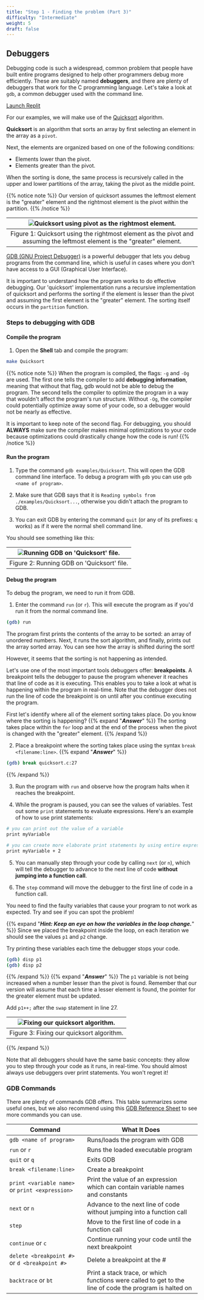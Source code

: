```yaml
---
title: "Step 1 - Finding the problem (Part 3)"
difficulty: "Intermediate"
weight: 5
draft: false
---
```


## Debuggers

Debugging code is such a widespread, common problem that people have built entire programs designed to help other programmers debug more efficiently. These are suitably named **debuggers**, and there are plenty of debuggers that work for the C programming language. Let's take a look at `gdb`, a common debugger used with the command line.

<a class="my-2 mx-4 btn btn-info" href="https://replit.com/@nuevofoundation/Debugging-Samples-C" target="_blank">Launch Replit</a>

For our examples, we will make use of the <a href="https://www.youtube.com/watch?v=SLauY6PpjW4" target="_blank">Quicksort</a> algorithm.

**Quicksort** is an algorithm that sorts an array by first selecting an element in the array as a `pivot`.

Next, the elements are organized based on one of the following conditions:
- Elements lower than the pivot.
- Elements greater than the pivot.

When the sorting is done, the same process is recursively called in the upper and lower partitions of the array, taking the pivot as the middle point.

{{% notice note %}}
Our version of quicksort assumes the leftmost element is the "greater" element and the rightmost element is the pivot within the partition.
{{% /notice %}}

|![Quicksort using pivot as the rightmost element.](../resources/debugging_process_quicksort.svg "Multi-step process of quicksort using pivot as the rightmost element.")|
|:--:|
|Figure 1: Quicksort using the rightmost element as the pivot and assuming the leftmost element is the "greater" element.|

[GDB (GNU Project Debugger)](https://sourceware.org/gdb/) is a powerful debugger that lets you debug programs from the command line, which is useful in cases where you don’t have access to a GUI (Graphical User Interface).

It is important to understand how the program works to do effective debugging. Our 'quicksort' implementation runs a recursive implementation of quicksort and performs the sorting if the element is lesser than the pivot and assuming the first element is the "greater" element. The sorting itself occurs in the `partition` function.

### Steps to debugging with GDB
#### Compile the program
1. Open the **Shell** tab and compile the program:

```bash
make Quicksort
```

{{% notice note %}}
When the program is compiled, the flags: `-g` and `-Og` are used. The first one tells the compiler to add **debugging information**, meaning that without that flag, gdb would not be able to debug the program. The second tells the compiler to optimize the program in a way that wouldn't affect the program's run structure. Without `-Og`, the compiler could potentially optimize away some of your code, so a debugger would not be nearly as effective.

It is important to keep note of the second flag. For debugging, you should **ALWAYS** make sure the compiler makes minimal optimizations to your code because optimizations could drastically change how the code is run!
{{% /notice %}}

#### Run the program 
1. Type the command `gdb examples/Quicksort`. This will open the GDB command line interface. To debug a program with `gdb` you can use `gdb <name of program>`.

2. Make sure that GDB says that it is `Reading symbols from ./examples/Quicksort...`, otherwise you didn't attach the program to GDB. 

3. You can exit GDB by entering the command `quit` (or any of its prefixes: `q` works) as if it were the normal shell command line.

You should see something like this:

|![Running GDB on 'Quicksort' file.](../resources/w4-01.png "Screenshot of the console after running GBD on the 'Quicksort' file.")|
|:--:|
|Figure 2: Running GDB on 'Quicksort' file.|

#### Debug the program

To debug the program, we need to run it from GDB. 

1. Enter the command `run` (or `r`). This will execute the program as if you'd run it from the normal command line.
```bash
(gdb) run
```

The program first prints the contents of the array to be sorted: an array of unordered numbers. Next, it runs the sort algorithm, and finally, prints out the array sorted array. You can see how the array is shifted during the sort!

However, it seems that the sorting is not happening as intended.

Let's use one of the most important tools debuggers offer: **breakpoints**. A breakpoint tells the debugger to pause the program whenever it reaches that line of code as it is executing. This enables you to take a look at what is happening within the program in real-time. Note that the debugger does not run the line of code the breakpoint is on until after you continue executing the program.

First let's identify where all of the element sorting takes place. Do you know where the sorting is happening?
{{% expand "***Answer***" %}}
The sorting takes place within the `for` loop and at the end of the process when the pivot is changed with the "greater" element.
{{% /expand %}}
<br/>

2. Place a breakpoint where the sorting takes place using the syntax `break <filename:line>`.
{{% expand "***Answer***" %}}
```bash
(gdb) break quicksort.c:27
``` 
{{% /expand %}}
<br/>

3. Run the program with `run` and observe how the program halts when it reaches the breakpoint. 

4. While the program is paused, you can see the values of variables. Test out some `print` statements to evaluate expressions. Here's an example of how to use print statements:
```bash
# you can print out the value of a variable
print myVariable

# you can create more elaborate print statements by using entire expressions
print myVariable + 2 
```

5. You can manually step through your code by calling `next` (or `n`), which will tell the debugger to advance to the next line of code **without jumping into a function call**. 

6. The `step` command will move the debugger to the first line of code in a function call.

You need to find the faulty variables that cause your program to not work as expected. Try and see if you can spot the problem!

{{% expand "***Hint: Keep an eye on how the variables in the loop change.***" %}}
Since we placed the breakpoint inside the loop, on each iteration we should see the values `p1` and `p2` change.

Try printing these variables each time the debugger stops your code.

```bash
(gdb) disp p1
(gdb) disp p2
```
{{% /expand %}}
{{% expand "***Answer***" %}}
The `p1` variable is not being increased when a number lesser than the pivot is found. Remember that our version will assume that each time a lesser element is found, the pointer for the greater element must be updated.

Add `p1++;` after the `swap` statement in line 27.

|![Fixing our quicksort algorithm.](../resources/debugging_process_fixing_quicksort.svg "Screenshot of code where 'p1++;' is created after line 27")|
|:--:|
|Figure 3: Fixing our quicksort algorithm.|

{{% /expand %}}
<br/>

Note that all debuggers should have the same basic concepts: they allow you to step through your code as it runs, in real-time. You should almost always use debuggers over print statements. You won't regret it!

### GDB Commands
There are plenty of commands GDB offers. This table summarizes some useful ones, but we also recommend using this [GDB Reference Sheet](https://cs.brown.edu/courses/cs033/docs/guides/gdb.pdf) to see more commands you can use.

| Command | What It Does |
|---|---|
| `gdb <name of program>` | Runs/loads the program with GDB |
| `run` or `r` | Runs the loaded executable program |
| `quit` or `q` | Exits GDB |
| `break <filename:line>` | Create a breakpoint |
| `print <variable name>` or `print <expression>` | Print the value of an expression which can contain variable names and constants |
| `next` or `n` | Advance to the next line of code without jumping into a function call |
| `step` | Move to the first line of code in a function call | 
| `continue` or `c` | Continue running your code until the next breakpoint | 
| `delete <breakpoint #>` or `d <breakpoint #>` | Delete a breakpoint at the # |
| `backtrace` or `bt` | Print a stack trace, or which functions were called to get to the line of code the program is halted on |
